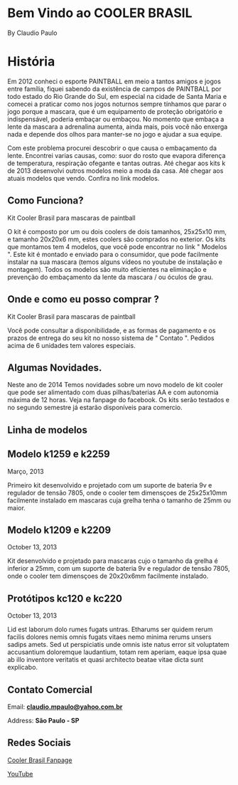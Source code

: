 # Bem Vindo ao COOLER BRASIL 
By Claudio Paulo


# História

Em 2012 conheci o esporte PAINTBALL em meio a tantos amigos e jogos entre família, fiquei sabendo da existência de campos de PAINTBALL por todo estado do Rio Grande do Sul, em especial na cidade de Santa Maria e comecei a praticar como nos jogos noturnos sempre tínhamos que parar o jogo porque a mascara, que é um equipamento de proteção obrigatório e indispensável, poderia embaçar ou embaçou. No momento que embaça a lente da mascara a adrenalina aumenta, ainda mais, pois você não enxerga nada e depende dos olhos para manter-se no jogo e ajudar a sua equipe.

Com este problema procurei descobrir o que causa o embaçamento da lente. Encontrei varias causas, como: suor do rosto que evapora diferença de temperatura, respiração ofegante e tantas outras. Até chegar aos kits k de 2013 desenvolvi outros modelos meio a moda da casa. Até chegar aos atuais modelos que vendo. Confira no link modelos.

## Como  Funciona?

Kit Cooler Brasil para mascaras de paintball

O kit é composto por um ou dois coolers de dois tamanhos, 25x25x10 mm, e tamanho 20x20x6 mm, estes coolers são comprados no exterior. Os kits que montamos tem 4 modelos, que você pode encontrar no link " Modelos ". Este kit é montado e enviado para o consumidor, que pode facilmente instalar na sua mascara (temos alguns vídeos no youtube de instalação e montagem). Todos os modelos são muito eficientes na eliminação e prevenção do embaçamento da lente da mascara / ou óculos de grau.

## Onde e como eu posso comprar ?

Kit Cooler Brasil para mascaras de paintball

Você pode consultar a disponibilidade, e as formas de pagamento e os prazos de entrega do seu kit no nosso sistema de " Contato ". Pedidos acima de 6 unidades tem valores especiais.

## Algumas Novidades.

Neste ano de 2014
Temos novidades sobre um novo modelo de kit cooler que pode ser alimentado com duas pilhas/baterias AA e com autonomia máxima de 12 horas. Veja na fanpage do facebook. 
Os kits serão testados e no segundo semestre já estarão disponíveis para comercio.

## Linha de modelos

## Modelo k1259 e k2259  
Março, 2013

Primeiro kit desenvolvido e projetado com um suporte de bateria 9v e regulador de tensão 7805, onde o cooler tem dimensçoes de 25x25x10mm facilmente instalado em mascaras cuja grelha tenha o tamanho de 25mm ou maior.

## Modelo k1209 e k2209  
October 13, 2013

Kit desenvolvido e projetado para mascaras cujo o tamanho da grelha é inferior a 25mm, com um suporte de bateria 9v e regulador de tensão 7805, onde o cooler tem dimensçoes de 20x20x6mm facilmente instalado.

## Protótipos kc120 e kc220  
October 13, 2013

Lid est laborum dolo rumes fugats untras. Etharums ser quidem rerum facilis dolores nemis omnis fugats vitaes nemo minima rerums unsers sadips amets. Sed ut perspiciatis unde omnis iste natus error sit voluptatem accusantium doloremque laudantium, totam rem aperiam, eaque ipsa quae ab illo inventore veritatis et quasi architecto beatae vitae dicta sunt explicabo.

## Contato  Comercial

Email:  **claudio.mpaulo@yahoo.com.br**

Address:  **São Paulo - SP**

## Redes Sociais
[Cooler Brasil Fanpage ](https://www.facebook.com/coolerbrasil)

[YouTube ](http://www.youtube.com/playlist?list=PLqEFiOKZ21ZovttQ_qdfj_-LBdRUhM4Lx)